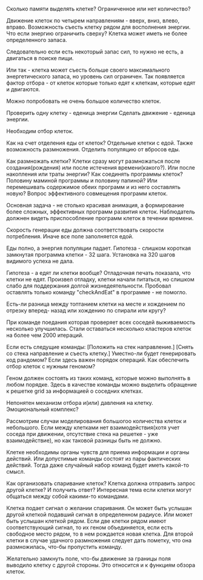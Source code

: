 Сколько памяти выделять клетке? Ограниченное или нет количество?

Движение клеток по четырем направлениям - вверх, вниз, влево, вправо.
Возможность съесть клетку рядом для восполнения энергии.
Что если энергию ограничить сверху? Клетка может иметь не более определенного
запаса. 

Следовательно если есть некоторый запас сил, то нужно не есть, а
двигаться в поиске пищи.

Или так - клетка может съесть больше своего максимального энергетического
запаса, но уровень сил ограничен. Так появляется фактор отбора - от клеток
которые только едят к клеткам, которые едят и двигаются.

Можно попробовать не очень большое количество клеток.

Проверить одну клетку - еденица энергии
Сделать движение - еденица энергии.

Необходим отбор клеток.

Как на счет отделения еды от клеток? Отдельные клетки с едой. Также
возможность размножения. Отделить популяцию от вбросов еды.

Как размножать клетки? Клетки сразу могут размножаться после создания(рождения)
или после истечения времени(какого?). Или после накопления или траты
энергии? Как соединять программы клеток? Половину маминой программы и
половину папиной? Или перемешивать содержимое обеих программ и из него
составлять новую? Вопрос эффективного совмещения программ клеток.

Основная задача - не столько красивая анимация, а формирование более
сложных, эффективных программ развития клеток. Наблюдатель должнен видеть
приспособление программ клеток в течении времени.

Скорость генерации еды должна соответствовать скорости потребления. Иначе
все поле заполняется едой.

Еды полно, а энергия популяции падает. Гипотеза - слишком короткая замкнутая
программа клетки - 32 шага. Установка на 320 шагов видимого успеха не дала.

Гипотеза - а едят ли клетки вообще? Отладочная печать показала, что клетки
не едят. Произвел отладку, клетки начали питаться, но слишком слабо для
поддержания долгой жизнедеятельности. Пробовал оставлять только команду
"checkAndEat" в программе - не помогло.

Есть-ли разница между топтанием клетки на месте и хождением по отрезку вперед-
назад или хождению по спирали или кругу?

При команде поедания которая проверяет всех соседей выживаемость несколько
улучшилась. Стали оставаться несколько кластеров клеток на более чем 2000
итераций.

Если есть следущие команды:
[Положить на стек направление.]
[Снять со стека направление и съесть клетку.]
Уместно-ли будет генерировать код рандомом? Если здесь важен порядок
операций. Как обеспечить отбор клеток с нужным геномом?

Геном должен состоять из таких команд, которые можно выполнять в любом порядке.
Здесь в качестве команды можно выделить обращение к решетке grid за информацией
о соседних клетках.

Непонятен механизм отбора и(или) давления на клетку. Эмоциональный комплекс?

Рассмотрим случаи моделирования большогоо количества клеток и небольшого.
Если между клетками нет взаимодействия(хотя учет соседа при движении, отсутствие
стека на решетке - уже взаимодействие), но как таковой разницы быть не должно.

Клетке необходимы органы чувств для приема информации и органы действий.
Или допустимые команды состоят из пары фактических действий. Тогда даже
случайный набор команд будет иметь какой-то смысл.

Как организовать спаривание клеток? Клетка должна отправить запрос другой
клетке? И получить ответ? Интересная тема если клетки могут общаться между
собой какими-то командами.

Клетка подает сигнал о желании спаривания. Он может быть услышан другой
клеткой подавший сигнал в определенном радиусе. Или может быть услышан
клеткой рядом. Если две клетки рядом имеют соответствующий сигнал,
то их геном объединяется, если есть свободное место рядом, то в нем рождается
новая клетка. Для второй клетки в случае удачного размножения следует дать
пометку, что она размножилась, что-бы пропустить команду.

Желательно замкнуть поле, что-бы движение за границы поля выводило клетку с
другой стороны. Это относится и к функциям обзора клеток.
